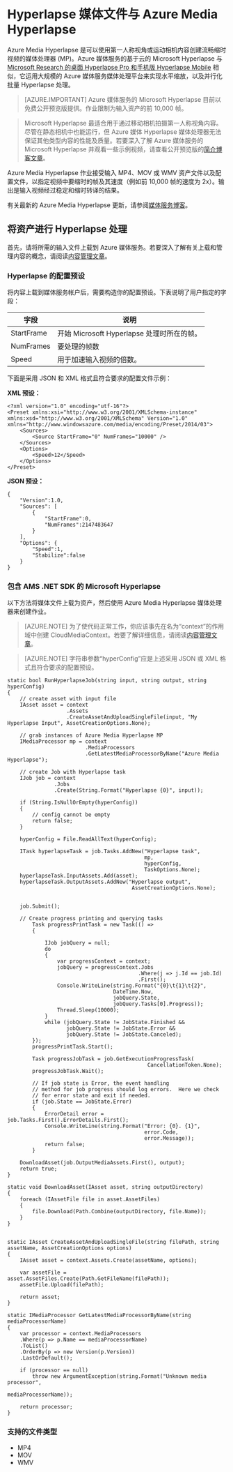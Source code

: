 <properties
	pageTitle="Hyperlapse 媒体文件与 Azure Media Hyperlapse"
	description="Azure Media Hyperlapse 可以使用第一人称视角或运动相机内容创建流畅缩时视频。本主题说明如何使用 Media Indexer。"
	services="media-services"
	documentationCenter=""
	authors="asolanki"
	manager="johndeu"
	editor=""/>

<tags
	ms.service="media-services"
	ms.date="02/12/2015"   
	wacn.date="03/17/2016"/>


# Hyperlapse 媒体文件与 Azure Media Hyperlapse

Azure Media Hyperlapse 是可以使用第一人称视角或运动相机内容创建流畅缩时视频的媒体处理器 (MP)。Azure 媒体服务的基于云的 Microsoft Hyperlapse 与 [Microsoft Research 的桌面 Hyperlapse Pro 和手机版 Hyperlapse Mobile](http://aka.ms/hyperlapse) 相似，它运用大规模的 Azure 媒体服务媒体处理平台来实现水平缩放，以及并行化批量 Hyperlapse 处理。

>[AZURE.IMPORTANT] Azure 媒体服务的 Microsoft Hyperlapse 目前以免费公开预览版提供。作业限制为输入资产的前 10,000 帧。


> Microsoft Hyperlapse 最适合用于通过移动相机拍摄第一人称视角内容。尽管在静态相机中也能运行，但 Azure 媒体 Hyperlapse 媒体处理器无法保证其他类型内容的性能及质量。若要深入了解 Azure 媒体服务的 Microsoft Hyperlapse 并观看一些示例视频，请查看公开预览版的[简介博客文章](http://aka.ms/azurehyperlapseblog)。

Azure Media Hyperlapse 作业接受输入 MP4、MOV 或 WMV 资产文件以及配置文件，以指定视频中要缩时的帧及其速度（例如前 10,000 帧的速度为 2x）。输出是输入视频经过稳定和缩时转译的结果。

有关最新的 Azure Media Hyperlapse 更新，请参阅[媒体服务博客](/blog/tags/媒体服务)。

## 将资产进行 Hyperlapse 处理

首先，请将所需的输入文件上载到 Azure 媒体服务。若要深入了解有关上载和管理内容的概念，请阅读[内容管理文章](/documentation/articles/media-services-manage-content#upload)。

###  <a id="configuration"></a>Hyperlapse 的配置预设

将内容上载到媒体服务帐户后，需要构造你的配置预设。下表说明了用户指定的字段：

 字段 | 说明
-------|-------------
StartFrame|开始 Microsoft Hyperlapse 处理时所在的帧。
NumFrames|要处理的帧数
Speed|用于加速输入视频的倍数。

下面是采用 JSON 和 XML 格式且符合要求的配置文件示例：

**XML 预设：**

	<?xml version="1.0" encoding="utf-16"?>
	<Preset xmlns:xsi="http://www.w3.org/2001/XMLSchema-instance" xmlns:xsd="http://www.w3.org/2001/XMLSchema" Version="1.0" xmlns="http://www.windowsazure.com/media/encoding/Preset/2014/03">
		<Sources>
			<Source StartFrame="0" NumFrames="10000" />
		</Sources>
		<Options>
			<Speed>12</Speed>
		</Options>
	</Preset>

**JSON 预设：**

	{
		"Version":1.0,
		"Sources": [
			{
				"StartFrame":0,
				"NumFrames":2147483647
			}
		],
		"Options": {
			"Speed":1,
			"Stabilize":false
		}
	}

###  <a id="sample_code"></a>包含 AMS .NET SDK 的 Microsoft Hyperlapse

以下方法将媒体文件上载为资产，然后使用 Azure Media Hyperlapse 媒体处理器来创建作业。

> [AZURE.NOTE] 为了使代码正常工作，你应该事先在名为“context”的作用域中创建 CloudMediaContext。若要了解详细信息，请阅读[内容管理文章](/documentation/articles/media-services-manage-content)。

> [AZURE.NOTE] 字符串参数“hyperConfig”应是上述采用 JSON 或 XML 格式且符合要求的配置预设。

	static bool RunHyperlapseJob(string input, string output, string hyperConfig)
	{
		// create asset with input file
		IAsset asset = context
					   .Assets
					   .CreateAssetAndUploadSingleFile(input, "My Hyperlapse Input", AssetCreationOptions.None);

		// grab instances of Azure Media Hyperlapse MP
		IMediaProcessor mp = context
							 .MediaProcessors
							 .GetLatestMediaProcessorByName("Azure Media Hyperlapse");

		// create Job with Hyperlapse task
		IJob job = context
				   .Jobs
				   .Create(String.Format("Hyperlapse {0}", input));

		if (String.IsNullOrEmpty(hyperConfig))
		{
			// config cannot be empty
			return false;
		}

		hyperConfig = File.ReadAllText(hyperConfig);

		ITask hyperlapseTask = job.Tasks.AddNew("Hyperlapse task",
												mp,
												hyperConfig,
												TaskOptions.None);
		hyperlapseTask.InputAssets.Add(asset);
		hyperlapseTask.OutputAssets.AddNew("Hyperlapse output",
											AssetCreationOptions.None);


		job.Submit();

		// Create progress printing and querying tasks
			Task progressPrintTask = new Task(() =>
			{

				IJob jobQuery = null;
				do
				{
					var progressContext = context;
					jobQuery = progressContext.Jobs
											  .Where(j => j.Id == job.Id)
											  .First();
					Console.WriteLine(string.Format("{0}\t{1}\t{2}",
									  DateTime.Now,
									  jobQuery.State,
									  jobQuery.Tasks[0].Progress));
					Thread.Sleep(10000);
				}
				while (jobQuery.State != JobState.Finished &&
					   jobQuery.State != JobState.Error &&
					   jobQuery.State != JobState.Canceled);
			});
			progressPrintTask.Start();

			Task progressJobTask = job.GetExecutionProgressTask(
												 CancellationToken.None);
			progressJobTask.Wait();

			// If job state is Error, the event handling
			// method for job progress should log errors.  Here we check
			// for error state and exit if needed.
			if (job.State == JobState.Error)
			{
				ErrorDetail error = job.Tasks.First().ErrorDetails.First();
				Console.WriteLine(string.Format("Error: {0}. {1}",
												error.Code,
												error.Message));  
				return false;                  
			}

		DownloadAsset(job.OutputMediaAssets.First(), output);
		return true;
	}

	static void DownloadAsset(IAsset asset, string outputDirectory)
	{
		foreach (IAssetFile file in asset.AssetFiles)
		{
			file.Download(Path.Combine(outputDirectory, file.Name));
		}
	}


	static IAsset CreateAssetAndUploadSingleFile(string filePath, string assetName, AssetCreationOptions options)
	{
	    IAsset asset = context.Assets.Create(assetName, options);

	    var assetFile = asset.AssetFiles.Create(Path.GetFileName(filePath));
	    assetFile.Upload(filePath);

	    return asset;
	}

	static IMediaProcessor GetLatestMediaProcessorByName(string mediaProcessorName)
	{
	    var processor = context.MediaProcessors
	    .Where(p => p.Name == mediaProcessorName)
	    .ToList()
	    .OrderBy(p => new Version(p.Version))
	    .LastOrDefault();

	    if (processor == null)
	        throw new ArgumentException(string.Format("Unknown media processor",
	                                                   mediaProcessorName));

	    return processor;
	}

### <a id="file_types"></a>支持的文件类型

- MP4
- MOV
- WMV











<!-- Anchors. -->

<!-- Images. -->

<!-- URLs. -->

<!---HONumber=Mooncake_0307_2016-->